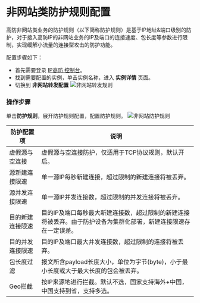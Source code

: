# 非网站类防护规则配置
高防非网站类业务的防护规则（以下简称防护规则）是基于IP地址&端口级别的防护，对于接入高防IP的非网站业务的IP及端口的连接速度、包长度等参数进行限制，实现缓解小流量的连接型攻击的防护功能。

配置步骤如下：

- 首先需要登录 [IP高防 控制台](https://ip-anti-console.jdcloud.com/instancelist)。
- 找到需要配置的实例，单击实例名称，进入 **实例详情** 页面。
- 切换到 **非网站转发配置** 
    ![非网站转发规则](https://github.com/jdcloudcom/cn/blob/edit/image/Advanced%20Anti-DDoS/net-service-protection-rule-01.png)

### 操作步骤

单击**防护规则**，展开防护规则配置，配置防护规则。
    ![非网站防护规则](https://github.com/jdcloudcom/cn/blob/edit/image/Advanced%20Anti-DDoS/net-service-protection-rule-02.png)

|防护配置项             |说明 |
|----------------------|---------------|
|虚假源与空连接          |虚假源与空连接防护，仅适用于TCP协议规则，默认开启。|
|源新建连接限速          |单一源IP每秒新建连接，超过限制的新建连接将被丢弃。|
|源并发连接限速          |单一源IP并发连接数，超过限制的并发连接将被丢弃。|
|目的新建连接限速        |目的IP及端口每秒最大新建连接数，超过限制的新建连接将被丢弃。由于防护设备为集群化部署，新建连接限速存在一定误差。|
|目的并发连接限速        |目的IP及端口最大并发连接数，超过限制的连接将被丢弃。|
|包长度过滤              |报文所含payload长度大小，单位为字节(byte)，小于最小长度或大于最大长度的包会被丢弃。|
|Geo拦截                 |按IP来源地进行拦截。默认不选，国家支持海外+中国，中国支持到省，支持多选。|

